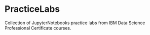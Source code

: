 # PracticeLabs
Collection of JupyterNotebooks practice labs from IBM Data Science Professional Certificate courses.
